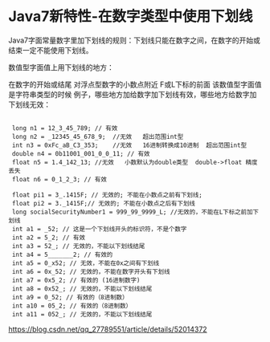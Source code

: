 # Java7新特性-在数字类型中使用下划线

Java7字面常量数字里加下划线的规则：下划线只能在数字之间，在数字的开始或结束一定不能使用下划线。

数值型字面值上用下划线的地方：

在数字的开始或结尾
对浮点型数字的小数点附近
F或L下标的前面
该数值型字面值是字符串类型的时候
   例子，哪些地方加给数字加下划线有效，哪些地方给数字加下划线无效：

   ```

    long n1 = 12_3_45_789; // 有效
    long n2 = _12345_45_678_9;  //无效   超出范围int型
    int n3 = 0xFc_aB_C3_353;    //无效   16进制转换成10进制  超出范围int型
    double n4 = 0b11001_001_0_0_11; // 有效
    float n5 = 1.4_142_13; //无效   小数默认为double类型  double->float 精度丢失
    float n6 = 0_1_2_3; // 有效

    float pi1 = 3_.1415F; // 无效的; 不能在小数点之前有下划线;
    float pi2 = 3._1415F;// 无效的; 不能在小数点之后有下划线
    long socialSecurityNumber1 = 999_99_9999_L; //无效的，不能在L下标之前加下划线
    int a1 = _52; // 这是一个下划线开头的标识符，不是个数字
    int a2 = 5_2; // 有效
    int a3 = 52_; // 无效的，不能以下划线结尾
    int a4 = 5_______2; // 有效的
    int a5 = 0_x52; // 无效，不能在0x之间有下划线
    int a6 = 0x_52; // 无效的，不能在数字开头有下划线
    int a7 = 0x5_2; // 有效的 (16进制数字)
    int a8 = 0x52_; // 无效的，不能以下划线结尾
    int a9 = 0_52; // 有效的（8进制数）
    int a10 = 05_2; // 有效的（8进制数）
    int a11 = 052_; // 无效的，不能以下划线结尾
   ```
https://blog.csdn.net/qq_27789551/article/details/52014372
